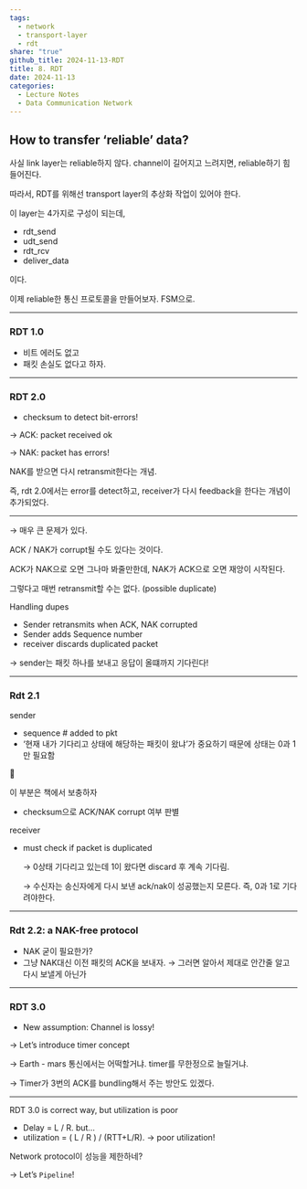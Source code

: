```yaml
---  
tags:  
  - network  
  - transport-layer  
  - rdt  
share: "true"  
github_title: 2024-11-13-RDT  
title: 8. RDT  
date: 2024-11-13  
categories:  
  - Lecture Notes  
  - Data Communication Network  
---  
```

## How to transfer ‘reliable’ data?  
  
사실 link layer는 reliable하지 않다. channel이 길어지고 느려지면, reliable하기 힘들어진다.  
  
따라서, RDT를 위해선 transport layer의 추상화 작업이 있어야 한다.  
  
이 layer는 4가지로 구성이 되는데,  
  
- rdt_send  
- udt_send  
- rdt_rcv  
- deliver_data  
  
이다.  
  
이제 reliable한 통신 프로토콜을 만들어보자. FSM으로.  
  
---  
  
### RDT 1.0  
  
- 비트 에러도 없고  
- 패킷 손실도 없다고 하자.  
  
---  
  
### RDT 2.0  
  
- checksum to detect bit-errors!  
  
→ ACK: packet received ok  
  
→ NAK: packet has errors!  
  
NAK를 받으면 다시 retransmit한다는 개념.  
  
즉, rdt 2.0에서는 error를 detect하고, receiver가 다시 feedback을 한다는 개념이 추가되었다.  
  
---  
  
→ 매우 큰 문제가 있다.  
  
ACK / NAK가 corrupt될 수도 있다는 것이다.  
  
ACK가 NAK으로 오면 그나마 봐줄만한데, NAK가 ACK으로 오면 재앙이 시작된다.  
  
그렇다고 매번 retransmit할 수는 없다. (possible duplicate)  
  
Handling dupes  
  
- Sender retransmits when ACK, NAK corrupted  
- Sender adds Sequence number  
- receiver discards duplicated packet  
  
→ sender는 패킷 하나를 보내고 응답이 올떄까지 기다린다!  
  
---  
  
### Rdt 2.1  
  
sender  
  
- sequence # added to pkt  
- ‘현재 내가 기다리고 상태에 해당하는 패킷이 왔냐’가 중요하기 때문에 상태는 0과 1만 필요함  
  
<aside> 📖  
  
이 부분은 책에서 보충하자  
  
</aside>  
  
- checksum으로 ACK/NAK corrupt 여부 판별  
  
receiver  
  
- must check if packet is duplicated  
      
    → 0상태 기다리고 있는데 1이 왔다면 discard 후 계속 기다림.  
      
    → 수신자는 송신자에게 다시 보낸 ack/nak이 성공했는지 모른다. 즉, 0과 1로 기다려야한다.  
      
  
---  
  
### Rdt 2.2: a NAK-free protocol  
  
- NAK 굳이 필요한가?  
- 그냥 NAK대신 이전 패킷의 ACK을 보내자. → 그러면 알아서 제대로 안간줄 알고 다시 보낼게 아닌가  
  
---  
  
### RDT 3.0  
  
- New assumption: Channel is lossy!  
  
→ Let’s introduce timer concept  
  
→ Earth - mars 통신에서는 어떡할거냐. timer를 무한정으로 늘릴거냐.  
  
→ Timer가 3번의 ACK를 bundling해서 주는 방안도 있겠다.  
  
---  
  
RDT 3.0 is correct way, but utilization is poor  
  
- Delay = L / R. but…  
- utilization = ( L / R ) / (RTT+L/R). → poor utilization!  
  
Network protocol이 성능을 제한하네?  
  
→ Let’s `Pipeline`!